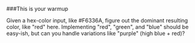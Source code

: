 ###This is your warmup

Given a hex-color input, like #F6336A, figure out the dominant resulting color, like "red" here. Implementing "red", "green", and "blue" should be easy-ish, but can you handle variations like "purple" (high blue + red)?
